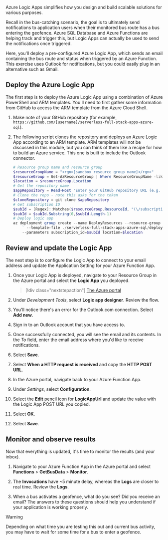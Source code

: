 Azure Logic Apps simplifies how you design and build scalable solutions for various purposes.

Recall in the bus-catching scenario, the goal is to ultimately send notifications to application users when their monitored bus route has a bus entering the geofence. Azure SQL Database and Azure Functions are helping track and trigger this, but Logic Apps can actually be used to send the notifications once triggered.

Here, you'll deploy a pre-configured Azure Logic App, which sends an email containing the bus route and status when triggered by an Azure Function. This exercise uses Outlook for notifications, but you could easily plug in an alternative such as Gmail.

## Deploy the Azure Logic App

The first step is to deploy the Azure Logic App using a combination of Azure PowerShell and ARM templates. You'll need to first gather some information from GitHub to access the ARM template from the Azure Cloud Shell.

<!--1. In your GitHub account settings, near the bottom left, select **Developer settings** > **Personal access tokens** > **Generate new token** > **check all boxes** and generate the token. Make a note of the token as you'll need it shortly.-->

1. Make note of your GitHub repository (for example, `https://github.com/[username]/serverless-full-stack-apps-azure-sql`).

1. The following script clones the repository and deploys an Azure Logic App according to an ARM template. ARM templates will not be discussed in this module, but you can think of them like a recipe for how to build an Azure service. This one is built to include the Outlook connector.

    ```powershell
    # Resource group name and resource group
    $resourceGroupName = "<rgn>[sandbox resource group name]</rgn>"
    $resourceGroup = Get-AzResourceGroup | Where ResourceGroupName -like $resourceGroupName
    $location = $resourceGroup.Location
    # Get the repository name
    $appRepository = Read-Host "Enter your GitHub repository URL (e.g. https://github.com/[username]/serverless-full-stack-apps-azure-sql):"
    # Clone the repo - note this asks for the token
    $cloneRepository = git clone $appRepository
    # Get subscription ID 
    $subId = [Regex]::Matches($resourceGroup.ResourceId, "(\/subscriptions\/)+(.*\/)+(.*\/)").Groups[2].Value
    $subId = $subId.Substring(0,$subId.Length-1)
    # Deploy logic app
    az deployment group create --name DeployResources --resource-group $resourceGroupName `
        ` --template-file ./serverless-full-stack-apps-azure-sql/deployment-scripts/template.json `
        --parameters subscription_id=$subId location=$location  
    ```

## Review and update the Logic App

The next step is to configure the Logic App to connect to your email address and update the Application Setting for your Azure Function App.

1. Once your Logic App is deployed, navigate to your Resource Group in the Azure portal and select the **Logic App** you deployed.

    > [!div class="nextstepaction"]
    > [The Azure portal](https://portal.azure.com/learn.docs.microsoft.com/?azure-portal=true)

1. Under *Development Tools*, select **Logic app designer**. Review the flow.

1. You'll notice there's an error for the Outlook.com connection. Select **Add new**.

1. Sign in to an Outlook account that you have access to.

1. Once successfully connected, you will see the email and its contents. In the *To* field, enter the email address where you'd like to receive notifications.

1. Select **Save**.

1. Select **When a HTTP request is received** and copy the **HTTP POST URL**.

1. In the Azure portal, navigate back to your Azure Function App.

1. Under *Settings*, select **Configuration**.

1. Select the **Edit** pencil icon for **LogicAppUrl** and update the value with the Logic App POST URL you copied.

1. Select **OK**.

1. Select **Save**.

## Monitor and observe results

Now that everything is updated, it's time to monitor the results (and your inbox).

1. Navigate to your Azure Function App in the Azure portal and select **Functions** > **GetBusData** > **Monitor**.

1. The **Invocations** have ~5 minute delay, whereas the **Logs** are closer to real time. Review the **Logs**.

1. When a bus activates a geofence, what do you see? Did you receive an email? The answers to these questions should help you understand if your application is working properly.

> [!WARNING]
> Depending on what time you are testing this out and current bus activity, you may have to wait for some time for a bus to enter a geofence.
